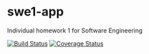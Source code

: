 # swe1-app
Individual homework 1 for Software Engineering

[![Build Status](https://app.travis-ci.com/SoyMark/swe1-app.svg?branch=main)](https://app.travis-ci.com/SoyMark/swe1-app)
[![Coverage Status](https://coveralls.io/repos/github/FranckyXue/swe1-app/badge.svg?branch=main)](https://coveralls.io/github/FranckyXue/swe1-app?branch=main)
